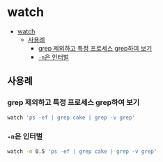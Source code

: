 # watch

- [watch](#watch)
    - [사용례](#사용례)
        - [grep 제외하고 특정 프로세스 grep하여 보기](#grep-제외하고-특정-프로세스-grep하여-보기)
        - [`-n`은 인터벌](#-n은-인터벌)

## 사용례

### grep 제외하고 특정 프로세스 grep하여 보기

```bash
watch 'ps -ef | grep cake | grep -v grep'
```

### `-n`은 인터벌

```bash
watch -n 0.5 'ps -ef | grep cake | grep -v grep'
```
